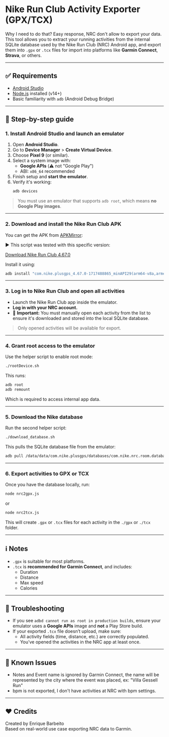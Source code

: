 # Nike Run Club Activity Exporter (GPX/TCX)

Why I need to do that? Easy response, NRC don't allow to export your data.
This tool allows you to extract your running activities from the internal SQLite database used by the Nike Run Club (NRC) Android app, and export them into `.gpx` or `.tcx` files for import into platforms like **Garmin Connect**, **Strava**, or others.

---

## ✅ Requirements

- [Android Studio](https://developer.android.com/studio)
- [Node.js](https://nodejs.org/) installed (v14+)
- Basic familiarity with `adb` (Android Debug Bridge)

---

## 🚀 Step-by-step guide

### 1. Install Android Studio and launch an emulator

1. Open **Android Studio**.
2. Go to **Device Manager** > **Create Virtual Device**.
3. Choose **Pixel 9** (or similar).
4. Select a system image with:
   - **Google APIs** (⚠️ not "Google Play")
   - ABI: `x86_64` recommended
5. Finish setup and **start the emulator**.
6. Verify it's working:
   ```bash
   adb devices
   ```

> You must use an emulator that supports `adb root`, which means **no Google Play images**.

---

### 2. Download and install the Nike Run Club APK

You can get the APK from [APKMirror](https://www.apkmirror.com/):

▶️ This script was tested with this specific version:

[Download Nike Run Club 4.67.0](https://www.apkmirror.com/apk/nike-inc/nike-run-club/nike-run-club-running-coach-4-67-0-release/nike-run-club-running-coach-4-67-0-android-apk-download/?redirected=download_invalid_nonce)

Install it using:

```bash
adb install "com.nike.plusgps_4.67.0-1717488865_minAPI29(arm64-v8a,armeabi-v7a,x86,x86_64)(nodpi)_apkmirror.com.apk"
```

---

### 3. Log in to Nike Run Club and open all activities

- Launch the Nike Run Club app inside the emulator.
- **Log in with your NRC account.**
- 🚨 **Important:** You must manually open each activity from the list to ensure it's downloaded and stored into the local SQLite database.

> Only opened activities will be available for export.

---

### 4. Grant root access to the emulator

Use the helper script to enable root mode:

```bash
./rootDevice.sh
```

This runs:

```bash
adb root
adb remount
```

Which is required to access internal app data.

---

### 5. Download the Nike database

Run the second helper script:

```bash
./download_database.sh
```

This pulls the SQLite database file from the emulator:

```bash
adb pull /data/data/com.nike.plusgps/databases/com.nike.nrc.room.database
```

---

### 6. Export activities to GPX or TCX

Once you have the database locally, run:

```bash
node nrc2gpx.js
```

or

```bash
node nrc2tcx.js
```

This will create `.gpx` or `.tcx` files for each activity in the `./gpx` or `./tcx` folder.

---

## ℹ️ Notes

- `.gpx` is suitable for most platforms.
- `.tcx` is **recommended for Garmin Connect**, and includes:
  - Duration
  - Distance
  - Max speed
  - Calories

---

## 🛟 Troubleshooting

- If you see `adbd cannot run as root in production builds`, ensure your emulator uses a **Google APIs** image and **not** a Play Store build.
- If your exported `.tcx` file doesn’t upload, make sure:
  - All activity fields (time, distance, etc.) are correctly populated.
  - You’ve opened the activities in the NRC app at least once.

---

## 🛟 Known Issues

- Notes and Event name is ignored by Garmin Connect, the name will be represented by the city where the event was placed, ex: "Villa Gessell Run"
- bpm is not exported, I don't have activities at NRC with bpm settings.

---

## ❤️ Credits

Created by Enrique Barbeito  
Based on real-world use case exporting NRC data to Garmin.
